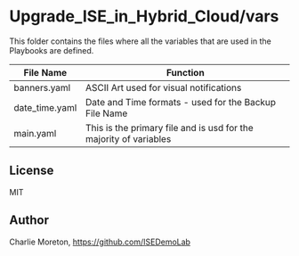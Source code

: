 # Upgrade_ISE_in_Hybrid_Cloud/vars

This folder contains the files where all the variables that are used in the Playbooks are defined.

|File Name|Function|
|---|---|
|banners.yaml|ASCII Art used for visual notifications|
|date_time.yaml|Date and Time formats - used for the Backup File Name|
|main.yaml|This is the primary file and is usd for the majority of variables|





## License

MIT

## Author

Charlie Moreton, <https://github.com/ISEDemoLab>